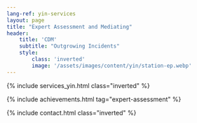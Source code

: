 ```yaml
---
lang-ref: yin-services
layout: page
title: "Expert Assessment and Mediating"
header:
    title: 'CDM'
    subtitle: "Outgrowing Incidents"
    style:
        class: 'inverted'
        image: '/assets/images/content/yin/station-ep.webp'
---
```


{% include services_yin.html class="inverted" %}

{% include achievements.html tag="expert-assessment" %}

{% include contact.html class="inverted" %}
